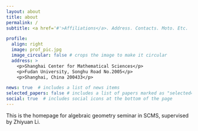 ```yaml
---
layout: about
title: about
permalink: /
subtitle: <a href='#'>Affiliations</a>. Address. Contacts. Moto. Etc.

profile:
  align: right
  image: prof_pic.jpg
  image_circular: false # crops the image to make it circular
  address: >
    <p>Shanghai Center for Mathematical Sciences</p>
    <p>Fudan University, Songhu Road No.2005</p>
    <p>Shanghai, China 200433</p>

news: true  # includes a list of news items
selected_papers: false # includes a list of papers marked as "selected={true}"
social: true  # includes social icons at the bottom of the page
---
```


This is the homepage for algebraic geometry seminar in SCMS, supervised by Zhiyuan Li.
